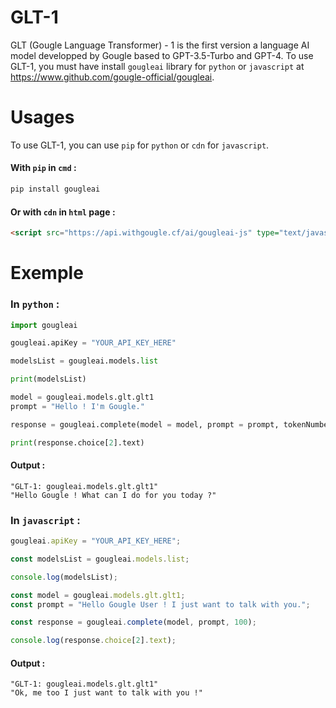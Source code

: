 # GLT-1
GLT (Gougle Language Transformer) - 1 is the first version a language AI model developped by Gougle based to GPT-3.5-Turbo and GPT-4.
To use GLT-1, you must have install `gougleai` library for `python` or `javascript` at https://www.github.com/gougle-official/gougleai.

# Usages
To use GLT-1, you can use `pip` for `python` or `cdn` for `javascript`.<br>
#### With `pip` in `cmd` :<br>
```bash
pip install gougleai
```
#### Or with `cdn` in `html` page :<br>
```html
<script src="https://api.withgougle.cf/ai/gougleai-js" type="text/javascript"></script>
```

# Exemple
### In `python` :<br>
```python
import gougleai

gougleai.apiKey = "YOUR_API_KEY_HERE"

modelsList = gougleai.models.list

print(modelsList)

model = gougleai.models.glt.glt1
prompt = "Hello ! I'm Gougle."

response = gougleai.complete(model = model, prompt = prompt, tokenNumber = 100)

print(response.choice[2].text)
```

#### Output :<br>
```
"GLT-1: gougleai.models.glt.glt1"
"Hello Gougle ! What can I do for you today ?"
```

### In `javascript` :<br>
```javascript
gougleai.apiKey = "YOUR_API_KEY_HERE";

const modelsList = gougleai.models.list;

console.log(modelsList);

const model = gougleai.models.glt.glt1;
const prompt = "Hello Gougle User ! I just want to talk with you.";

const response = gougleai.complete(model, prompt, 100);

console.log(response.choice[2].text);
```

#### Output :<br>
```
"GLT-1: gougleai.models.glt.glt1"
"Ok, me too I just want to talk with you !"
```

